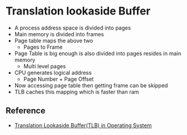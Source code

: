# Translation lookaside Buffer

- A process address space is divided into pages
- Main memory is divided into frames
- Page table maps the above two
    - Pages to Frame
- Page Table is big enough is also divided into pages resides in main memory
    - Multi level pages
- CPU generates logical address
    - Page Number + Page Offset
- Now accessing page table then getting frame can be skipped
- TLB caches this mapping which is faster than ram

## Reference
- [Translation Lookaside Buffer(TLB) in Operating System](https://www.youtube.com/watch?v=Z2T2vnyZl0o)